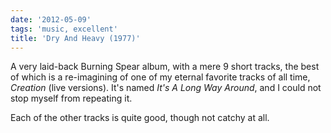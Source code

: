 ```yaml
---
date: '2012-05-09'
tags: 'music, excellent'
title: 'Dry And Heavy (1977)'
---
```


A very laid-back Burning Spear album, with a mere 9 short tracks, the
best of which is a re-imagining of one of my eternal favorite tracks of
all time, *Creation* (live versions). It\'s named *It\'s A Long Way
Around*, and I could not stop myself from repeating it.

Each of the other tracks is quite good, though not catchy at all.
